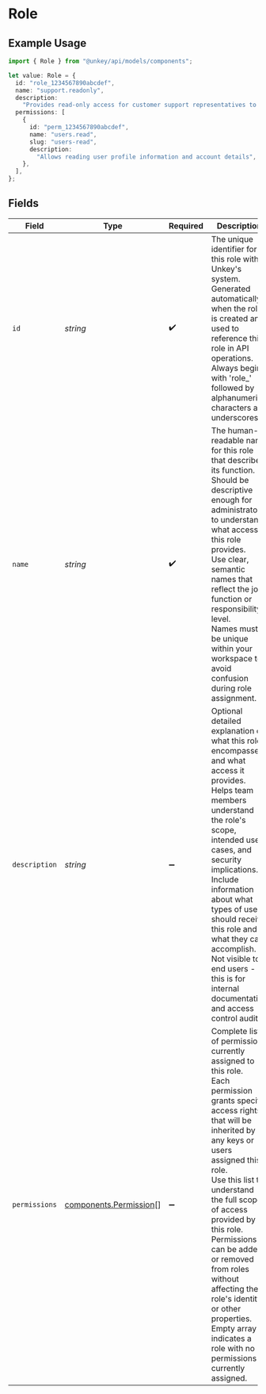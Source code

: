 # Role

## Example Usage

```typescript
import { Role } from "@unkey/api/models/components";

let value: Role = {
  id: "role_1234567890abcdef",
  name: "support.readonly",
  description:
    "Provides read-only access for customer support representatives to view user accounts and support tickets",
  permissions: [
    {
      id: "perm_1234567890abcdef",
      name: "users.read",
      slug: "users-read",
      description:
        "Allows reading user profile information and account details",
    },
  ],
};
```

## Fields

| Field                                                                                                                                                                                                                                                                                                                                                                                                                                   | Type                                                                                                                                                                                                                                                                                                                                                                                                                                    | Required                                                                                                                                                                                                                                                                                                                                                                                                                                | Description                                                                                                                                                                                                                                                                                                                                                                                                                             | Example                                                                                                                                                                                                                                                                                                                                                                                                                                 |
| --------------------------------------------------------------------------------------------------------------------------------------------------------------------------------------------------------------------------------------------------------------------------------------------------------------------------------------------------------------------------------------------------------------------------------------- | --------------------------------------------------------------------------------------------------------------------------------------------------------------------------------------------------------------------------------------------------------------------------------------------------------------------------------------------------------------------------------------------------------------------------------------- | --------------------------------------------------------------------------------------------------------------------------------------------------------------------------------------------------------------------------------------------------------------------------------------------------------------------------------------------------------------------------------------------------------------------------------------- | --------------------------------------------------------------------------------------------------------------------------------------------------------------------------------------------------------------------------------------------------------------------------------------------------------------------------------------------------------------------------------------------------------------------------------------- | --------------------------------------------------------------------------------------------------------------------------------------------------------------------------------------------------------------------------------------------------------------------------------------------------------------------------------------------------------------------------------------------------------------------------------------- |
| `id`                                                                                                                                                                                                                                                                                                                                                                                                                                    | *string*                                                                                                                                                                                                                                                                                                                                                                                                                                | :heavy_check_mark:                                                                                                                                                                                                                                                                                                                                                                                                                      | The unique identifier for this role within Unkey's system.<br/>Generated automatically when the role is created and used to reference this role in API operations.<br/>Always begins with 'role_' followed by alphanumeric characters and underscores.<br/>                                                                                                                                                                             | role_1234567890abcdef                                                                                                                                                                                                                                                                                                                                                                                                                   |
| `name`                                                                                                                                                                                                                                                                                                                                                                                                                                  | *string*                                                                                                                                                                                                                                                                                                                                                                                                                                | :heavy_check_mark:                                                                                                                                                                                                                                                                                                                                                                                                                      | The human-readable name for this role that describes its function.<br/>Should be descriptive enough for administrators to understand what access this role provides.<br/>Use clear, semantic names that reflect the job function or responsibility level.<br/>Names must be unique within your workspace to avoid confusion during role assignment.<br/>                                                                                | support.readonly                                                                                                                                                                                                                                                                                                                                                                                                                        |
| `description`                                                                                                                                                                                                                                                                                                                                                                                                                           | *string*                                                                                                                                                                                                                                                                                                                                                                                                                                | :heavy_minus_sign:                                                                                                                                                                                                                                                                                                                                                                                                                      | Optional detailed explanation of what this role encompasses and what access it provides.<br/>Helps team members understand the role's scope, intended use cases, and security implications.<br/>Include information about what types of users should receive this role and what they can accomplish.<br/>Not visible to end users - this is for internal documentation and access control audits.<br/>                                  | Provides read-only access for customer support representatives to view user accounts and support tickets                                                                                                                                                                                                                                                                                                                                |
| `permissions`                                                                                                                                                                                                                                                                                                                                                                                                                           | [components.Permission](../../models/components/permission.md)[]                                                                                                                                                                                                                                                                                                                                                                        | :heavy_minus_sign:                                                                                                                                                                                                                                                                                                                                                                                                                      | Complete list of permissions currently assigned to this role.<br/>Each permission grants specific access rights that will be inherited by any keys or users assigned this role.<br/>Use this list to understand the full scope of access provided by this role.<br/>Permissions can be added or removed from roles without affecting the role's identity or other properties.<br/>Empty array indicates a role with no permissions currently assigned.<br/> |                                                                                                                                                                                                                                                                                                                                                                                                                                         |